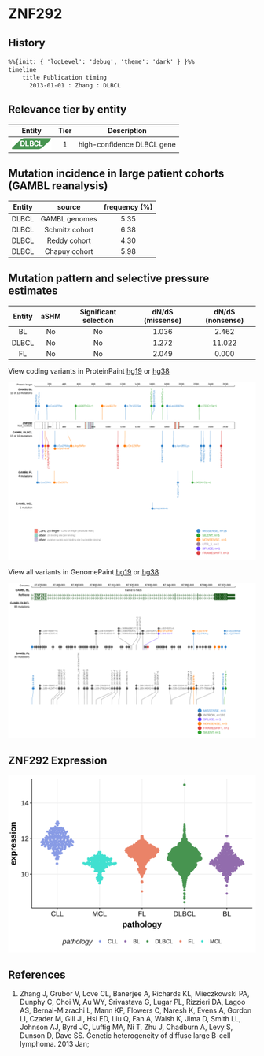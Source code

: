 # ZNF292

## History
```mermaid
%%{init: { 'logLevel': 'debug', 'theme': 'dark' } }%%
timeline
    title Publication timing
      2013-01-01 : Zhang : DLBCL
```

## Relevance tier by entity

|Entity|Tier|Description               |
|:------:|:----:|--------------------------|
|![DLBCL](images/icons/DLBCL_tier1.png) |1   |high-confidence DLBCL gene|

## Mutation incidence in large patient cohorts (GAMBL reanalysis)

|Entity|source        |frequency (%)|
|:------:|:--------------:|:-------------:|
|DLBCL |GAMBL genomes |5.35         |
|DLBCL |Schmitz cohort|6.38         |
|DLBCL |Reddy cohort  |4.30         |
|DLBCL |Chapuy cohort |5.98         |

## Mutation pattern and selective pressure estimates

|Entity|aSHM|Significant selection|dN/dS (missense)|dN/dS (nonsense)|
|:------:|:----:|:---------------------:|:----------------:|:----------------:|
|BL    |No  |No                   |1.036           | 2.462          |
|DLBCL |No  |No                   |1.272           |11.022          |
|FL    |No  |No                   |2.049           | 0.000          |




View coding variants in ProteinPaint [hg19](https://morinlab.github.io/LLMPP/GAMBL/ZNF292_protein.html)  or [hg38](https://morinlab.github.io/LLMPP/GAMBL/ZNF292_protein_hg38.html)

![](images/proteinpaint/ZNF292_NM_015021.svg)

View all variants in GenomePaint [hg19](https://morinlab.github.io/LLMPP/GAMBL/ZNF292.html)  or [hg38](https://morinlab.github.io/LLMPP/GAMBL/ZNF292_hg38.html)

![](images/proteinpaint/ZNF292.svg)

## ZNF292 Expression
![](images/gene_expression/ZNF292_by_pathology.svg)
<!-- ORIGIN: zhangGeneticHeterogeneityDiffuse2013 -->
<!-- DLBCL: zhangGeneticHeterogeneityDiffuse2013 -->

## References
1.  Zhang J, Grubor V, Love CL, Banerjee A, Richards KL, Mieczkowski PA, Dunphy C, Choi W, Au WY, Srivastava G, Lugar PL, Rizzieri DA, Lagoo AS, Bernal-Mizrachi L, Mann KP, Flowers C, Naresh K, Evens A, Gordon LI, Czader M, Gill JI, Hsi ED, Liu Q, Fan A, Walsh K, Jima D, Smith LL, Johnson AJ, Byrd JC, Luftig MA, Ni T, Zhu J, Chadburn A, Levy S, Dunson D, Dave SS. Genetic heterogeneity of diffuse large B-cell lymphoma. 2013 Jan; 
